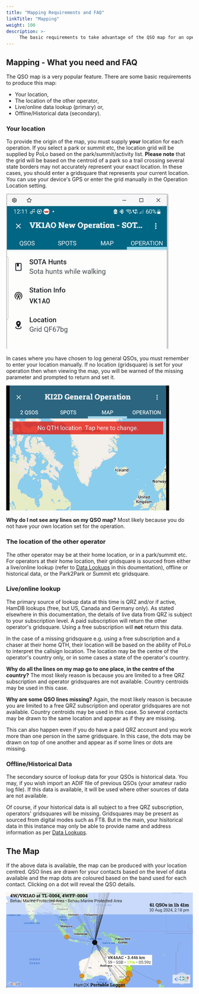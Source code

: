 ```yaml
---
title: "Mapping Requirements and FAQ"
linkTitle: "Mapping"
weight: 100
description: >-
     The basic requirements to take advantage of the QSO map for an operation
---
```


## Mapping - What you need and FAQ

The QSO map is a very popular feature. There are some basic requirements to produce this map:

* Your location,
* The location of the other operator,
* Live/online data lookup (primary) or,
* Offline/Historical data (secondary).

### Your location
To provide the origin of the map, you must supply **your** location for each operation. If you select a park or summit etc, the location grid will be supplied by PoLo based on the park/summit/activity list. **Please note** that the grid will be based on the centroid of a park so a trail crossing several state borders may not accurately represent your exact location. In these cases, you should enter a gridsquare that represents your current location. You can use your device's GPS or enter the grid manually in the Operation Location setting.

![OperationLocation](./maps-location.png)

In cases where you have chosen to log general QSOs, you must remember to enter your location manually. If no location (gridsquare) is set for your operation then when viewing the map, you will be warned of the missing parameter and prompted to return and set it.

<img src="./noqth.png" width="440">


**Why do I not see any lines on my QSO map?** Most likely because you do not have your own location set for the operation.

### The location of the other operator
The other operator may be at their home location, or in a park/summit etc. For operators at their home location, their gridsquare is sourced from either a live/online lookup (refer to [Data Lookups](../lookups/) in this doumentation), offline or historical data, or the Park2Park or Summit etc gridsquare.

### Live/online lookup
The primary source of lookup data at this time is QRZ and/or if active, HamDB lookups (free, but US, Canada and Germany only).
As stated elsewhere in this documentation, the details of live data from QRZ is subject to your subscription level. A paid subscription will return the other operator's gridsquare. Using a free subscription will **not** return this data. 

In the case of a missing gridsquare e.g. using a free subscription and a chaser at their home QTH, their location will be based on the ability of PoLo to interpret the callsign location. The location may be the centre of the operator's country only, or in some cases a state of the operator's country.

**Why do all the lines on my map go to one place, in the centre of the country?** The most likely reason is because you are limited to a free QRZ subscription and operator gridsquares are not available. Country centroids may be used in this case.

**Why are some QSO lines missing?** Again, the most likely reason is because you are limited to a free QRZ subscription and operator gridsquares are not available. Country centroids may be used in this case. So several contacts may be drawn to the same location and appear as if they are missing.

This can also happen even if you do have a paid QRZ account and you work more than one person in the same gridsquare. In this case, the dots may be drawn on top of one another and appear as if some lines or dots are missing.

### Offline/Historical Data
The secondary source of lookup data for your QSOs is historical data. You may, if you wish import an ADIF file of previous QSOs (your amateur radio log file). If this data is available, it will be used where other sources of data are not available.

Of course, if your historical data is all subject to a free QRZ subscription, operators' gridsquares will be missing. Gridsquares may be present as sourced from digital modes such as FT8. But in the main, your hisitorical data in this instance may only be able to provide name and address information as per [Data Lookups](../lookups/).

## The Map
If the above data is available, the map can be produced with your location centred. QSO lines are drawn for your contacts based on the level of data available and the map dots are coloured based on the band used for each contact. Clicking on a dot will reveal the QSO details.

![QSOMap](./qsomap.png)
